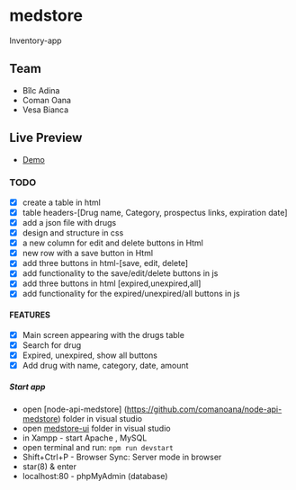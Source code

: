 # medstore
Inventory-app

## Team
- Bîlc Adina 
- Coman Oana
- Vesa Bianca

## Live Preview
- [Demo](https://comanoana.github.io/medstore/)  

### TODO
- [x] create a table in html
- [x] table headers-[Drug name, Category, prospectus links, expiration date]
- [x] add a json file with drugs
- [X] design and structure in css
- [X] a new column for edit and delete buttons in Html
- [x] new row with a save button in Html 
- [x] add three buttons in html-[save, edit, delete]
- [x] add functionality to the save/edit/delete buttons in js
- [x] add three buttons in html [expired,unexpired,all]
- [x] add functionality for the expired/unexpired/all buttons in js

#### FEATURES

- [x] Main screen appearing with the drugs table
- [x] Search for drug 
- [x] Expired, unexpired, show all buttons
- [x] Add drug with name, category, date, amount 

##### Start app

- open [node-api-medstore] (https://github.com/comanoana/node-api-medstore) folder in visual studio
- open [medstore-ui](https://github.com/comanoana/medstore) folder in visual studio
- in Xampp - start Apache , MySQL
- open terminal and run: `npm run devstart`
- Shift+Ctrl+P - Browser Sync: Server mode in browser
- star(8) & enter
- localhost:80 - phpMyAdmin (database)

